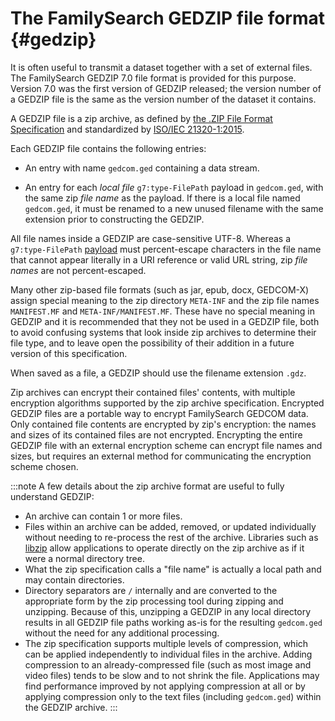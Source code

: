 # The FamilySearch GEDZIP file format {#gedzip}

It is often useful to transmit a dataset together with a set of external files.
The FamilySearch GEDZIP 7.0 file format is provided for this purpose.
Version 7.0 was the first version of GEDZIP released; the version number of a GEDZIP file is the same as the version number of the dataset it contains.

A GEDZIP file is a zip archive, as defined by [the .ZIP File Format Specification](http://www.pkware.com/appnote)
and standardized by [ISO/IEC 21320-1:2015](http://www.iso.org/iso/home/store/catalogue_tc/catalogue_detail.htm?csnumber=60101).

Each GEDZIP file contains the following entries:

- An entry with name `gedcom.ged` containing a data stream.

- An entry for each *local file* `g7:type-FilePath` payload in `gedcom.ged`, with the same zip *file name* as the payload.
    If there is a local file named `gedcom.ged`, it must be renamed to a new unused filename with the same extension prior to constructing the GEDZIP.

All file names inside a GEDZIP are case-sensitive UTF-8. Whereas a `g7:type-FilePath` [payload](#file-path)
must percent-escape characters in the file name that cannot appear literally in a URI reference or valid URL string, zip *file names*
are not percent-escaped.

Many other zip-based file formats (such as jar, epub, docx, GEDCOM-X) assign special meaning to the zip directory `META-INF` and the zip file names `MANIFEST.MF` and `META-INF/MANIFEST.MF`. These have no special meaning in GEDZIP and it is recommended that they not be used in a GEDZIP file, both to avoid confusing systems that look inside zip archives to determine their file type, and to leave open the possibility of their addition in a future version of this specification.

When saved as a file, a GEDZIP should use the filename extension `.gdz`.

Zip archives can encrypt their contained files' contents, with multiple encryption algorithms supported by the zip archive specification.
Encrypted GEDZIP files are a portable way to encrypt FamilySearch GEDCOM data.
Only contained file contents are encrypted by zip's encryption: the names and sizes of its contained files are not encrypted.
Encrypting the entire GEDZIP file with an external encryption scheme can encrypt file names and sizes, but requires an external method for communicating the encryption scheme chosen.

:::note
A few details about the zip archive format are useful to fully understand GEDZIP:

- An archive can contain 1 or more files.
- Files within an archive can be added, removed, or updated individually without needing to re-process the rest of the archive. Libraries such as [libzip](https://libzip.org) allow applications to operate directly on the zip archive as if it were a normal directory tree.
- What the zip specification calls a "file name" is actually a local path and may contain directories.
- Directory separators are `/` internally and are converted to the appropriate form by the zip processing tool during zipping and unzipping. Because of this, unzipping a GEDZIP in any local directory results in all GEDZIP file paths working as-is for the resulting `gedcom.ged` without the need for any additional processing.
- The zip specification supports multiple levels of compression, which can be applied independently to individual files in the archive. Adding compression to an already-compressed file (such as most image and video files) tends to be slow and to not shrink the file. Applications may find performance improved by not applying compression at all or by applying compression only to the text files (including `gedcom.ged`) within the GEDZIP archive.
:::

